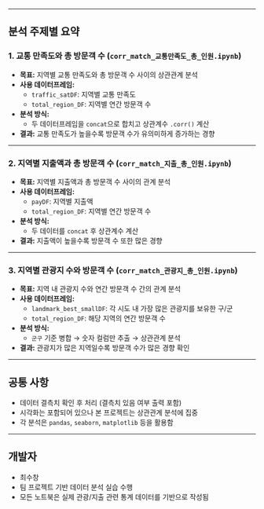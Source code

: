 
---

##  분석 주제별 요약

### 1. 교통 만족도와 총 방문객 수 (`corr_match_교통만족도_총_인원.ipynb`)
- **목표:** 지역별 교통 만족도와 총 방문객 수 사이의 상관관계 분석
- **사용 데이터프레임:**
  - `traffic_satDF`: 지역별 교통 만족도
  - `total_region_DF`: 지역별 연간 방문객 수
- **분석 방식:**
  - 두 데이터프레임을 `concat`으로 합치고 상관계수 `.corr()` 계산
- **결과:** 교통 만족도가 높을수록 방문객 수가 유의미하게 증가하는 경향

---

### 2. 지역별 지출액과 총 방문객 수 (`corr_match_지출_총_인원.ipynb`)
- **목표:** 지역별 지출액과 총 방문객 수 사이의 관계 분석
- **사용 데이터프레임:**
  - `payDF`: 지역별 지출액
  - `total_region_DF`: 지역별 연간 방문객 수
- **분석 방식:**
  - 두 데이터를 `concat` 후 상관계수 계산
- **결과:** 지출액이 높을수록 방문객 수 또한 많은 경향

---

### 3. 지역별 관광지 수와 방문객 수 (`corr_match_관광지_총_인원.ipynb`)
- **목표:** 지역 내 관광지 수와 연간 방문객 수 간의 관계 분석
- **사용 데이터프레임:**
  - `landmark_best_smallDF`: 각 시도 내 가장 많은 관광지를 보유한 구/군
  - `total_region_DF`: 해당 지역의 연간 방문객 수
- **분석 방식:**
  - `군구` 기준 병합 → 숫자 컬럼만 추출 → 상관관계 분석
- **결과:** 관광지가 많은 지역일수록 방문객 수가 많은 경향 확인

---

## 공통 사항

- 데이터 결측치 확인 후 처리 (결측치 있음 여부 출력 포함)
- 시각화는 포함되어 있으나 본 프로젝트는 상관관계 분석에 집중
- 각 분석은 `pandas`, `seaborn`, `matplotlib` 등을 활용함

---

##  개발자

- 최수창
- 팀 프로젝트 기반 데이터 분석 실습 수행
- 모든 노트북은 실제 관광/지출 관련 통계 데이터를 기반으로 작성됨
